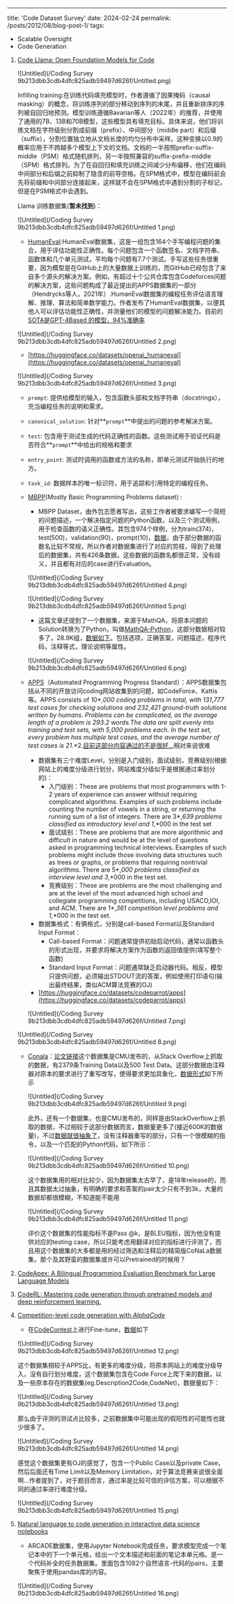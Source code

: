 ---
title: 'Code Dataset Survey'
date: 2024-02-24
permalink: /posts/2012/08/blog-post-1/
tags:
  - Scalable Oversight
  - Code Generation

1. [Code Llama: Open Foundation Models for Code](https://arxiv.org/pdf/2308.12950.pdf)
    
    ![Untitled](/Coding Survey 9b213dbb3cdb4dfc825adb59497d626f/Untitled.png)
    
    Infilling training:在训练代码填充模型时，作者遵循了因果掩码（causal masking）的概念，将训练序列的部分移动到序列的末尾，并且重新排序的序列被自回归地预测。模型训练遵循Bavarian等人（2022年）的推荐，并使用了通用的7B、13B和70B模型，这些模型具有填充目标。具体来说，他们将训练文档在字符级别分割成前缀（prefix）、中间部分（middle part）和后缀（suffix），分割位置独立地从文档长度的均匀分布中采样。这种变换以0.9的概率应用于不跨越多个模型上下文的文档。文档的一半按照prefix-suffix-middle（PSM）格式随机排列，另一半按照兼容的suffix-prefix-middle（SPM）格式排列。为了在自回归和填充训练之间减少分布偏移，他们在编码中间部分和后缀之前抑制了隐含的前导空格。在SPM格式中，模型在编码前会先将前缀和中间部分连接起来，这样就不会在SPM格式中遇到分割的子标记，但是在PSM格式中会遇到。
    
    Llama 训练数据集(**暂未找到**)：
    
    ![Untitled](/Coding Survey 9b213dbb3cdb4dfc825adb59497d626f/Untitled 1.png)
    
    - [HumanEval](https://arxiv.org/pdf/2107.03374.pdf):HumanEval数据集，这是一组包含164个手写编程问题的集合，用于评估功能性正确性。每个问题包含一个函数签名、文档字符串、函数体和几个单元测试，平均每个问题有7.7个测试。手写这些任务很重要，因为模型是在GitHub上的大量数据上训练的，而GitHub已经包含了来自多个源头的解决方案。例如，有超过十个公共仓库包含Codeforces问题的解决方案，这些问题构成了最近提出的APPS数据集的一部分（Hendrycks等人，2021年）.HumanEval数据集的编程任务评估语言理解、推理、算法和简单数学能力。作者发布了HumanEval数据集，以便其他人可以评估功能性正确性，并测量他们的模型的问题解决能力。目前的[SOTA是GPT-4Based 的模型，94%准确率](https://paperswithcode.com/sota/code-generation-on-humaneval)
    
    ![Untitled](/Coding Survey 9b213dbb3cdb4dfc825adb59497d626f/Untitled 2.png)
    
    - [https://huggingface.co/datasets/openai_humaneval](https://huggingface.co/datasets/openai_humaneval)
    
    ![Untitled](/Coding Survey 9b213dbb3cdb4dfc825adb59497d626f/Untitled 3.png)
    
    - `prompt`: 提供给模型的输入，包含函数头部和文档字符串（docstrings），充当编程任务的说明和需求。
    - `canonical_solution`:  针对**`prompt`**中提出的问题的参考解决方案。
    - `test`: 包含用于测试生成的代码正确性的函数。这些测试用于验证代码是否符合**`prompt`**中给出的规格和要求
    - `entry_point`:  测试时调用的函数或方法的名称，即单元测试开始执行的地方。
    - `task_id`: 数据样本的唯一标识符，用于追踪和引用特定的编程任务。
    - [MBPP](https://arxiv.org/pdf/2108.07732.pdf)(Mostly Basic Programming Problems dataset) :
        - MBPP Dataset，由外包志愿者写出，这些工作者被要求编写一个简短的问题描述，一个解决指定问题的Python函数，以及三个测试用例，用于检查函数的语义正确性。其包含974个样例，分为train(374)，test(500)，validation(90)，prompt(10)，[数据](https://huggingface.co/datasets/mbpp/viewer/full)，由于部分数据的函数名比较不常规，所以作者对数据集进行了对应的剪枝，得到了处理后的数据集，共有426条数据，这些数据的函数名都很正常，没有歧义，并且都有对应的case进行Evaluation。
        
        ![Untitled](/Coding Survey 9b213dbb3cdb4dfc825adb59497d626f/Untitled 4.png)
        
        ![Untitled](/Coding Survey 9b213dbb3cdb4dfc825adb59497d626f/Untitled 5.png)
        
        - 这篇文章还提到了一个数据集，来源于MathQA，将原本问题的Solution转换为了Python，叫做[MathQA-Python](https://huggingface.co/datasets/euclaise/mathqa_programs?row=26)，这部分数据相对较多了，28.9K组，[数据如下](https://huggingface.co/datasets/euclaise/mathqa_programs/viewer/default/train?p=3)。包括选项，正确答案，问题描述，程序代码，注释等式，理论说明等属性。
        
        ![Untitled](/Coding Survey 9b213dbb3cdb4dfc825adb59497d626f/Untitled 6.png)
        
    - [APPS](https://arxiv.org/pdf/2105.09938.pdf)（Automated Programming Progress Standard）：APPS数据集包括从不同的开放访问coding网站收集到的问题，如CodeForce、Kattis等。APPS consists of 10*,*000 coding problems in total, with 131*,*777 test cases for checking solutions and 232*,*421 ground-truth solutions written by humans. Problems can be complicated, as the average length of a problem is 293*.*2 words.The data are split evenly into training and test sets, with 5*,*000 problems each. In the test set, every problem has multiple test cases, and the average number of test cases is 21*.*2.[目前这部分内容通过的不是很好...](https://paperswithcode.com/sota/code-generation-on-apps)相对来说很难
        - 数据集有三个难度Level，分别是入门级别，面试级别，竞赛级别(根据网站上的难度分级进行划分，网站难度分级似乎是根据通过率划分的)：
            - 入门级别：These are problems that most programmers with 1-2 years of experience can answer without requiring complicated algorithms. Examples of such problems include counting the number of vowels in a string, or returning the running sum of a list of integers. There are 3*,*639 problems classified as introductory level and 1*,*000 in the test set
            - 面试级别：These are problems that are more algorithmic and difficult in nature and would be at the level of questions asked in programming technical interviews. Examples of such problems might include those involving data structures such as trees or graphs, or problems that requiring nontrivial algorithms. There are 5*,*000 problems classified as interview level and 3*,*000 in the test set.
            - 竞赛级别：These are problems are the most challenging and are at the level of the most advanced high school and collegiate programming competitions, including USACO,IOI, and ACM. There are 1*,*361 competition level problems and 1*,*000 in the test set.
        - 数据集格式：有俩格式，分别是call-based Format以及Standard Input Format：
            - Call-based Format：问题通常提供初始启动代码，通常以函数头的形式出现，并要求将解决方案作为函数的返回值提供(填写整个函数)
            - Standard Input Format：问题通常缺乏启动器代码。相反，模型只提供问题，必须输出STDOUT流的答案，例如使用打印语句(输出最终结果，类似ACM算法竞赛的OJ)
        - [https://huggingface.co/datasets/codeparrot/apps](https://huggingface.co/datasets/codeparrot/apps)
        
        ![Untitled](/Coding Survey 9b213dbb3cdb4dfc825adb59497d626f/Untitled 7.png)
        
    
    ![Untitled](/Coding Survey 9b213dbb3cdb4dfc825adb59497d626f/Untitled 8.png)
    
    - [Conala](https://conala-corpus.github.io/)：[论文链接](https://arxiv.org/pdf/1805.08949.pdf)这个数据集是CMU发布的，从Stack Overflow上抓取的数据，有2379条Training Data以及500 Test Data。这部分数据由注释器对原本的要求进行了重写改写，使得要求更加具象化，[数据形式](https://huggingface.co/datasets/neulab/conala/viewer/curated)如下所示
        
        ![Untitled](/Coding Survey 9b213dbb3cdb4dfc825adb59497d626f/Untitled 9.png)
        
        此外，还有一个数据集，也是CMU发布的，同样是由StackOverflow上抓取的数据，不过相较于这部分数据而言，数据量更多了(接近600K的数据量)，不过[数据就很抽象了](https://huggingface.co/datasets/neulab/conala/viewer/mined)，没有注释器重写的部分，只有一个很模糊的指令，以及一个匹配的Python代码，如下所示：
        
        ![Untitled](/Coding Survey 9b213dbb3cdb4dfc825adb59497d626f/Untitled 10.png)
        
        这个数据集用的相对比较少，因为数据集太古早了，是18年release的，而且其数据太过抽象，有明确的要求和答案的pair太少只有不到3k，大量的数据却都很模糊，不知道能不能用
        
        ![Untitled](/Coding Survey 9b213dbb3cdb4dfc825adb59497d626f/Untitled 11.png)
        
        评价这个数据集的性能指标不是Pass @k，是BLEU指标，因为他没有提供对应的testing case，所以只能考虑用翻译对应的指标进行评测了，而且用这个数据集的大多都是用的经过筛选和注释后的精简版CoNaLa数据集，那个及其野蛮的数据集或许可以Pretrained的时候用？
        

1. [CodeApex: A Bilingual Programming Evaluation Benchmark for Large Language Models](https://arxiv.org/pdf/2309.01940.pdf)

1. [CodeRL: Mastering code generation through pretrained models and deep reinforcement learning.](https://arxiv.org/pdf/2207.01780.pdf)

1. [Competition-level code generation with *AlphaCode*](https://arxiv.org/pdf/2203.07814.pdf)
    - 在[CodeContest](https://github.com/google-deepmind/code_contests)上进行Fine-tune，[数据](https://huggingface.co/datasets/deepmind/code_contests)如下
    
    ![Untitled](/Coding Survey 9b213dbb3cdb4dfc825adb59497d626f/Untitled 12.png)
    
    这个数据集相较于APPS比，有更多的难度分级，将原本网站上的难度分级导入，没有自行划分难度，这个数据集包含在Code Force上爬下来的数据，以及一些原本存在的数据集(eg.Description2Code,CodeNet)，数据量如下：
    
    ![Untitled](/Coding Survey 9b213dbb3cdb4dfc825adb59497d626f/Untitled 13.png)
    
    那么由于评测的测试点比较多，之前数据集中可能出现的假阳性的可能性也就少很多了。
    
    ![Untitled](/Coding Survey 9b213dbb3cdb4dfc825adb59497d626f/Untitled 14.png)
    
    感觉这个数据集更有OJ的感觉了，包含一个Public Case以及private Case，然后后面还有Time Limit以及Memory Limitation，对于算法竞赛来说很全面啊…作者提到了，对于题目而言，通过率是比较可信的评估方案，可以根据不同的通过率进行难度分级。
    
    ![Untitled](/Coding Survey 9b213dbb3cdb4dfc825adb59497d626f/Untitled 15.png)
    

1. [Natural language to code generation in interactive data science notebooks](https://arxiv.org/pdf/2212.09248.pdf)
    - ARCADE数据集，使用Jupyter Notebook完成任务，要求模型完成一个笔记本中的下一个单元格，给出一个文本描述和前面的笔记本单元格。是一个代码补全的任务数据集。里面包含1082个自然语言-代码的pairs，主要聚焦于使用pandas库的内容。
    
    ![Untitled](/Coding Survey 9b213dbb3cdb4dfc825adb59497d626f/Untitled 16.png)